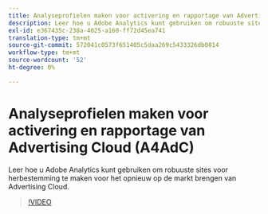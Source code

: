 ```yaml
---
title: Analyseprofielen maken voor activering en rapportage van Advertising Cloud
description: Leer hoe u Adobe Analytics kunt gebruiken om robuuste sites voor herbestemming te maken voor het opnieuw op de markt brengen van Advertising Cloud.
exl-id: e367435c-238a-4025-a160-ff72d45ea741
translation-type: tm+mt
source-git-commit: 572041c0573f651405c5daa269c5433326db0814
workflow-type: tm+mt
source-wordcount: '52'
ht-degree: 0%

---
```


# Analyseprofielen maken voor activering en rapportage van Advertising Cloud (A4AdC)

Leer hoe u Adobe Analytics kunt gebruiken om robuuste sites voor herbestemming te maken voor het opnieuw op de markt brengen van Advertising Cloud.

>[!VIDEO](https://video.tv.adobe.com/v/33503)
